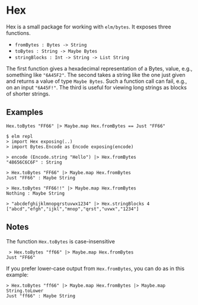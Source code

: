 # Hex

Hex is a small package for working with `elm/bytes`.
It exposes three functions.

- `fromBytes : Bytes -> String`
- `toBytes : String -> Maybe Bytes`
- `stringBlocks : Int -> String -> List String`

The first function gives a hexadecimal representation of a Bytes, value, e.g.,
something like `"6A45F2"`. The second takes a string like the one
just given and returns a value of type `Maybe Bytes`. Such a function
call can fail, e.g., on an input `"6A45F!"`. The third is useful
for viewing long strings as blocks of shorter strings.

## Examples

`Hex.toBytes "FF66" |> Maybe.map Hex.fromBytes == Just "FF66"`

```
$ elm repl
> import Hex exposing(..)
> import Bytes.Encode as Encode exposing(encode)

> encode (Encode.string "Hello") |> Hex.fromBytes
"48656C6C6F" : String

> Hex.toBytes "FF66" |> Maybe.map Hex.fromBytes
Just "FF66" : Maybe String

> Hex.toBytes "FF66!!" |> Maybe.map Hex.fromBytes
Nothing : Maybe String

> "abcdefghijklmnopqrstuvwx1234" |> Hex.stringBlocks 4
["abcd","efgh","ijkl","mnop","qrst","uvwx","1234"]
```

## Notes

The function `Hex.toBytes` is case-insensitive

```
 > Hex.toBytes "ff66" |> Maybe.map Hex.fromBytes
Just "FF66"
```

If you prefer lower-case output from `Hex.fromBytes`,
you can do as in this example:

```
> Hex.toBytes "ff66" |> Maybe.map Hex.fromBytes |> Maybe.map String.toLower
Just "ff66" : Maybe String
```
